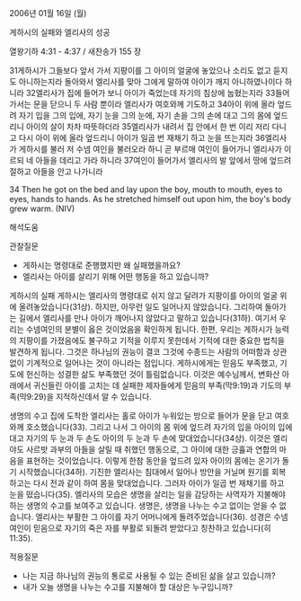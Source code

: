 2006년 01월 16일 (월)

게하시의 실패와 엘리사의 성공



열왕기하 4:31 - 4:37 / 새찬송가 155 장


31게하시가 그들보다 앞서 가서 지팡이를 그 아이의 얼굴에 놓았으나 소리도 없고 듣지도 아니하는지라 돌아와서 엘리사를 맞아 그에게 말하여 아이가 깨지 아니하였나이다 하니라 32엘리사가 집에 들어가 보니 아이가 죽었는데 자기의 침상에 눕혔는지라 33들어가서는 문을 닫으니 두 사람 뿐이라 엘리사가 여호와께 기도하고 34아이 위에 올라 엎드려 자기 입을 그의 입에, 자기 눈을 그의 눈에, 자기 손을 그의 손에 대고 그의 몸에 엎드리니 아이의 살이 차차 따뜻하더라 35엘리사가 내려서 집 안에서 한 번 이리 저리 다니고 다시 아이 위에 올라 엎드리니 아이가 일곱 번 재채기 하고 눈을 뜨는지라 36엘리사가 게하시를 불러 저 수넴 여인을 불러오라 하니 곧 부르매 여인이 들어가니 엘리사가 이르되 네 아들을 데리고 가라 하니라 37여인이 들어가서 엘리사의 발 앞에서 땅에 엎드려 절하고 아들을 안고 나가니라 

34 Then he got on the bed and lay upon the boy, mouth to mouth, eyes to eyes, hands to hands. As he stretched himself out upon him, the boy's body grew warm. (NIV)

해석도움





관찰질문 
- 게하시는 명령대로 준행했지만 왜 실패했을까요? 
- 엘리사는 아이를 살리기 위해 어떤 행동을 하고 있습니까? 


게하시의 실패 
게하시는 엘리사의 명령대로 쉬지 않고 달려가 지팡이를 아이의 얼굴 위에 올려놓았습니다(31상). 하지만, 아무런 일도 일어나지 않았습니다. 그리하여 돌아가는 길에서 엘리사를 만나 아이가 깨어나지 않았다고 말하고 있습니다(31하). 여기서 우리는 수넴여인의 분별이 옳은 것이었음을 확인하게 됩니다. 한편, 우리는 게하시가 능력의 지팡이를 가졌음에도 불구하고 기적을 이루지 못한데서 기적에 대한 중요한 법칙을 발견하게 됩니다. 그것은 하나님의 권능이 결코 그것에 수종드는 사람의 어떠함과 상관없이 기계적으로 일어나는 것이 아니라는 점입니다. 게하시에게는 믿음도 부족했고, 기도에 헌신하는 성결한 삶도 부족했던 것이 틀림없습니다. 이것은 예수님께서, 변화산 아래에서 귀신들린 아이를 고치는 데 실패한 제자들에게 믿음의 부족(막9:19)과 기도의 부족(막9:29)을 지적하신데서 알 수 있습니다. 

생명의 수고 
집에 도착한 엘리사는 홀로 아이가 누워있는 방으로 들어가 문을 닫고 여호와께 호소했습니다(33). 그리고 나서 그 아이의 몸 위에 엎드려 자기의 입을 아이의 입에 대고 자기의 두 눈과 두 손도 아이의 두 눈과 두 손에 맞대었습니다(34상). 이것은 엘리야도 사르밧 과부의 아들을 살릴 때 취했던 행동으로, 그 아이에 대한 긍휼과 연합의 마음을 표현하는 것이었습니다. 이렇게 한참 동안을 엎드려 있자 아이의 몸에는 온기가 돌기 시작했습니다(34하). 기진한 엘리사는 침대에서 일어나 방안을 거닐며 원기를 회복하고는 다시 전과 같이 하여 몸을 맞대었습니다. 그러자 아이가 일곱 번 재채기를 하고 눈을 떴습니다(35). 엘리사의 모습은 생명을 살리는 일을 감당하는 사역자가 지불해야 하는 생명의 수고를 보여주고 있습니다. 생명은, 생명을 나누는 수고 없이는 얻을 수 없습니다. 엘리사는 부활한 그 아이를 자기 어머니에게 돌려주었습니다(36). 성경은 수넴여인이 믿음으로 자기의 죽은 자를 부활로 되돌려 받았다고 칭찬하고 있습니다(히11:35). 

적용질문 
- 나는 지금 하나님의 권능의 통로로 사용될 수 있는 준비된 삶을 살고 있습니까? 
- 내가 오늘 생명을 나누는 수고를 지불해야 할 대상은 누구입니까?